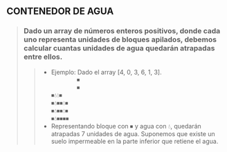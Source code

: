 ## CONTENEDOR DE AGUA

> ### Dado un array de números enteros positivos, donde cada uno representa unidades de bloques apilados, debemos calcular cuantas unidades de agua quedarán atrapadas entre ellos.
>> - Ejemplo: Dado el array [4, 0, 3, 6, 1, 3].  
&nbsp;&nbsp;&nbsp;&nbsp;&nbsp;&nbsp;&nbsp;&nbsp;&nbsp;&nbsp;&nbsp;&nbsp;&nbsp;&nbsp;&nbsp;⏹  
&nbsp;&nbsp;&nbsp;&nbsp;&nbsp;&nbsp;&nbsp;&nbsp;&nbsp;&nbsp;&nbsp;&nbsp;&nbsp;&nbsp;&nbsp;⏹  
⏹💧💧⏹  
⏹💧⏹⏹💧⏹  
⏹💧⏹⏹💧⏹  
⏹💧⏹⏹⏹⏹
>> - Representando bloque con ⏹︎ y agua con 💧, quedarán atrapadas 7 unidades de agua. Suponemos que existe un suelo impermeable en la parte inferior que retiene el agua.